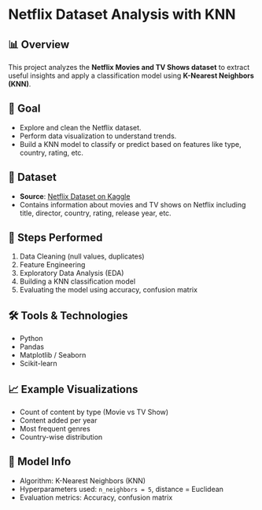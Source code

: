 # Netflix Dataset Analysis with KNN

## 📊 Overview

This project analyzes the **Netflix Movies and TV Shows dataset** to extract useful insights and apply a classification model using **K-Nearest Neighbors (KNN)**.

## 🧠 Goal

- Explore and clean the Netflix dataset.
- Perform data visualization to understand trends.
- Build a KNN model to classify or predict based on features like type, country, rating, etc.

## 📁 Dataset

- **Source**: [Netflix Dataset on Kaggle](https://www.kaggle.com/datasets/shivamb/netflix-shows)
- Contains information about movies and TV shows on Netflix including title, director, country, rating, release year, etc.

## 🧪 Steps Performed

1. Data Cleaning (null values, duplicates)
2. Feature Engineering
3. Exploratory Data Analysis (EDA)
4. Building a KNN classification model
5. Evaluating the model using accuracy, confusion matrix

## 🛠️ Tools & Technologies

- Python
- Pandas
- Matplotlib / Seaborn
- Scikit-learn

## 📈 Example Visualizations

- Count of content by type (Movie vs TV Show)
- Content added per year
- Most frequent genres
- Country-wise distribution

## 🧠 Model Info

- Algorithm: K-Nearest Neighbors (KNN)
- Hyperparameters used: `n_neighbors = 5`, distance = Euclidean
- Evaluation metrics: Accuracy, confusion matrix

